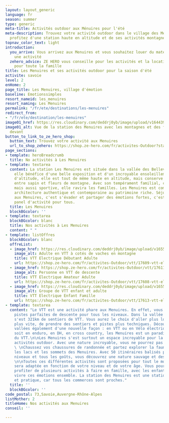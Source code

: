 ```yaml
---
layout: layout_generic
language: fr
season: summer
type: generic
meta-title: Activités outdoor aux Ménuires pour l'été
meta-description: Trouvez votre activité outdoor dans le village des Menuires en Savoie,
  profitez d'une station haute en altitude et de ses activités montagne.
topnav_color_text: light
introduction:
  you_arrive: Vous arrivez aux Menuires et vous souhaitez louer du matériel ou trouver
    une activité
  zehero_advice: ZE HERO vous conseille pour les activités et la location des équipements
    pour toute la famille
title: Les Menuires et ses activités outdoor pour la saison d'été
activite: savoie
level: 2
enHome: 2
page_title: Les Menuires, village d'émotion
baseline: Emotionssimples
resort_nameid: les_menuires
resort_naming: Les Menuires
permalink: "/fr/ete/destinations/les-menuires"
redirect_from:
- "/fr/ete/destination/les-menuires"
image01_href: https://res.cloudinary.com/deddrj0yb/image/upload/v1644398781/website/resorts/les%20menuires/Myrtilliers_et_vue_sur_station-Vincent_LOTTENBERG-30356-1600px_bbaihi.jpg
image01_alt: Vue de la station des Menuires avec les montagnes et des fleurs de montage
  devant
button_to_link_to_ze_hero_shop:
  button_text: Trouvez votre activité aux Menuires
  url_to_shop_zehero: https://shop.ze-hero.com/fr/activites-Outdoor?station=Les+Menuires&calessonstype=all&catypegenderlistsummer=all&calessonsactivitytype=all&start-date=
page_sections:
- template: heroBreadcrumb
  title: No activités à Les Menuires
- template: textarea
  content: La station Les Menuires est située dans la vallée des Bellevilles. L'été,
    elle bénéfice d'une belle exposition et d'un incroyable ensoleillement. À 1800m
    d'altitude, elle est tout de même haute en altitude, mais conserve une belle végétation
    entre sapin et fleurs de montagne. Avec son tempérament familial, conviviale,
    mais aussi sportive, elle ravira les familles. Les Menuires est composé d'une
    architecture authentique et contemporaine au patrimoine riche. Séjourner l'été
    aux Menuires, c'est s'évader et partager des émotions fortes, c'est profiter d'un
    panel d'activité pour tous.
  title: Les Menuires
  blockBGcolor: ''
- template: textarea
  blockBGcolor: blanc
  title: Nos activités à Les Menuires
  content: " "
- template: listOffres
  blockBGcolor: blanc
  offreList:
  - image_href: https://res.cloudinary.com/deddrj0yb/image/upload/v1655108075/website/VTT%20AE/pexels-darcy-lawrey-1010546.jpg
    image_alt: Adulte en VTT à cotés de vaches en montagne
    title: VTT Electrique Débutant Adulte
    url: https://shop.ze-hero.com/fr/activites-Outdoor/vtt/17609-vtt-electrique-debutant-adulte-les-menuires-vtt-meribel-sam-jones
  - image_href: https://shop.ze-hero.com/fr/activites-Outdoor/vtt/17611-vtt-electrique-amateur-adulte-meribel-vtt-meribel-sam-jones
    image_alt: Personne en VTT de descente
    title: VTT Electrique Amateur Adulte
    url: https://shop.ze-hero.com/fr/activites-Outdoor/vtt/17608-vtt-electrique-amateur-adulte-les-menuires-vtt-meribel-sam-jones
  - image_href: https://res.cloudinary.com/deddrj0yb/image/upload/v1655108075/website/VTT%20AE/pexels-darcy-lawrey-1010546.jpg
    image_alt: Groupe de VTT enfant et adulte
    title: VTT Electrique Enfant Famille
    url: https://shop.ze-hero.com/fr/activites-Outdoor/vtt/17613-vtt-electrique-enfant-famille-les-menuires-vtt-meribel-sam-jones
- template: textarea
  content: "Le VTT est une activité phare aux Menuires. En effet, vous trouverez des
    pistes parfaites de descente pour tous les niveaux. Dans la vallée des Bellevilles
    s'est 321km de sentiers de VTT. Vous aurez le choix d'aller plus loin, plus haut,
    plus vite, de prendre des sentiers et pistes plus techniques. Découvrez les 3
    vallées également d'une nouvelle façon : en VTT ou en Vélo électrique. Que ce
    soit en enduro, en DH, en cross country, les Menuires est un paradis pour la pratique
    du VTT.\n\nLes Menuires s'est surtout un espace incroyable pour la pratique des
    activités outdoor. Avec une nature incroyable, vous ne pourrez pas vous ennuyer.
    \ \nChaussez vos chaussures de randonnée et partez explorer la faune, la flore,
    les lacs et les sommets des Menuires. Avec 50 itinéraires balisés pour tous les
    niveaux et tous les goûts, vous découvrez une nature sauvage et des lieux magnifiques.
    \n\nToutes ces différentes activités sont proposées pour tout le monde. Chacune
    sera adaptée en fonction de votre niveau et de votre âge. Vous pourrez également
    profiter de plusieurs activités à faire en famille, avec les enfants et partir
    vivre ces émotions ensemble. La station des Menuires est une station facile d'accès
    et pratique, car tous les commerces sont proches."
  title: ''
  blockBGcolor: ''
code_postal: 73,Savoie,Auvergne-Rhône-Alpes
listMother: 2
titleHome: Nos activités aux Menuires
conseil: ''

---
```

